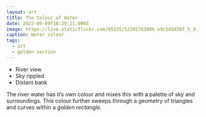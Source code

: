 ```yaml
---
layout: art
title: The Colour of Water
date: 2022-09-09T18:29:21.090Z
image: https://live.staticflickr.com/65535/52345763806_e9c5d3d30f_h_d.jpg
caption: Water colour
tags:
  - art
  - golden section
---
```

* River view
* Sky rippled
* Distant bank

The river water has it’s own colour and mixes this with a palette of sky and surroundings. This colour further sweeps through a geometry of triangles and curves within a _golden rectangle_. 